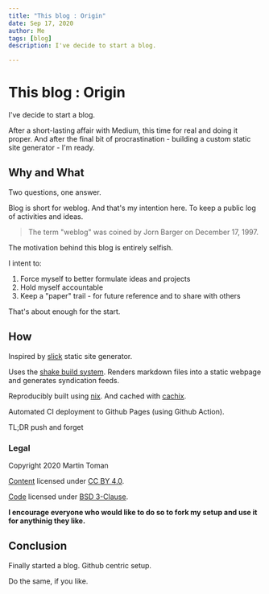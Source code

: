 ```yaml
---
title: "This blog : Origin"
date: Sep 17, 2020
author: Me
tags: [blog]
description: I've decide to start a blog.

---
```


# This blog : Origin

I've decide to start a blog.

After a short-lasting affair with Medium, this time for real and doing it proper.
And after the final bit of procrastination - building a custom static
site generator - I'm ready.

## Why and What

Two questions, one answer.

Blog is short for weblog. And that's my intention here. To keep a
public log of activities and ideas.

> The term "weblog" was coined by Jorn Barger on December 17, 1997.

The motivation behind this blog is entirely selfish.

I intent to:

1. Force myself to better formulate ideas and projects
2. Hold myself accountable
3. Keep a "paper" trail - for future reference and to share with others

That's about enough for the start.

## How

Inspired by [slick](https://github.com/ChrisPenner/slick) static site generator.

Uses the [shake build system](https://shakebuild.com/).
Renders markdown files into a static webpage and generates syndication feeds.

Reproducibly built using [nix](https://nixos.org/). And cached with [cachix](https://cachix.org/).

Automated CI deployment to Github Pages (using Github Action).

TL;DR push and forget

### Legal

Copyright 2020 Martin Toman

[Content](https://github.com/tinybeachthor/tinybeachthor.github.io/tree/master/posts)
licensed under [CC BY 4.0](https://github.com/tinybeachthor/tinybeachthor.github.io/blob/master/posts/LICENSE).

[Code](https://github.com/tinybeachthor/tinybeachthor.github.io)
licensed under [BSD 3-Clause](https://github.com/tinybeachthor/tinybeachthor.github.io/blob/master/LICENSE).

**I encourage everyone who would like to do so to fork my setup and use it for anythinig they like.**

## Conclusion

Finally started a blog. Github centric setup.

Do the same, if you like.


